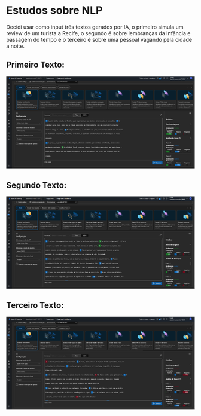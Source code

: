 # Estudos sobre NLP

Decidi usar como input três textos gerados por IA, o primeiro simula um review de um turista a Recife, o segundo é sobre lembranças da Infância e passagem do tempo e o terceiro é sobre uma pessoal vagando pela cidade a noite.

## Primeiro Texto:

![PrimeiroTexto](img\printreview1.png "Primeiro Texto")

## Segundo Texto:

![SegundoTexto](img\printreview2.png "Segundo Texto")

## Terceiro Texto:

![TerceiroTexto](img\printreview3.png "Terceiro Texto")